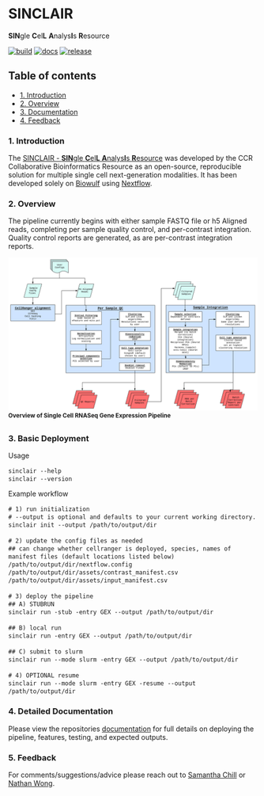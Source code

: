 # SINCLAIR

**SIN**gle **C**el**L** **A**nalys**I**s **R**esource

[![build](https://github.com/CCBR/SINCLAIR/actions/workflows/build.yml/badge.svg)](https://github.com/CCBR/SINCLAIR/actions/workflows/build.yml)
[![docs](https://github.com/CCBR/SINCLAIR/actions/workflows/mkdocs.yml/badge.svg)](https://ccbr.github.io/SINCLAIR/)
[![release](https://img.shields.io/github/v/release/CCBR/SINCLAIR?color=blue&label=latest%20release)](https://github.com/CCBR/SINCLAIR/releases/latest)

## Table of contents

- [1. Introduction](#1-Introduction)
- [2. Overview](#2-Overview)
- [3. Documentation](#3-Documentation)
- [4. Feedback](#4-Feedback)

### 1. Introduction

The [SINCLAIR - **SIN**gle **C**el**L** **A**nalys**I**s **R**esource](#sinclair---single-cell-analysis-resource) was developed by the CCR Collaborative Bioinformatics Resource as an open-source, reproducible solution for multiple single cell next-generation modalities. It has been developed solely on [Biowulf](https://hpc.nih.gov/) using [Nextflow](https://www.nextflow.io/).

### 2. Overview

The pipeline currently begins with either sample FASTQ file or h5 Aligned reads, completing per sample quality control, and per-contrast integration. Quality control reports are generated, as are per-contrast integration reports.

![Single cell RNA-Seq GEX pipeline](./assets/scRNA.svg) <sup>**Overview of Single Cell RNASeq Gene Expression Pipeline**</sup>

### 3. Basic Deployment

Usage

```
sinclair --help
sinclair --version
```

Example workflow

```
# 1) run initialization
# --output is optional and defaults to your current working directory.
sinclair init --output /path/to/output/dir

# 2) update the config files as needed
## can change whether cellranger is deployed, species, names of manifest files (default locations listed below)
/path/to/output/dir/nextflow.config
/path/to/output/dir/assets/contrast_manifest.csv /path/to/output/dir/assets/input_manifest.csv

# 3) deploy the pipeline
## A) STUBRUN
sinclair run -stub -entry GEX --output /path/to/output/dir

## B) local run
sinclair run -entry GEX --output /path/to/output/dir

## C) submit to slurm
sinclair run --mode slurm -entry GEX --output /path/to/output/dir

# 4) OPTIONAL resume
sinclair run --mode slurm -entry GEX -resume --output /path/to/output/dir
```

### 4. Detailed Documentation

Please view the repositories [documentation](https://symmetrical-adventure-ovjq9gl.pages.github.io/) for full details on deploying the pipeline, features, testing, and expected outputs.

### 5. Feedback

For comments/suggestions/advice please reach out to [Samantha Chill](mailto:samantha.sevilla@nih.gov) or [Nathan Wong](mailto:nathan.wong@nih.gov).
